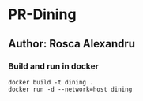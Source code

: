 # PR-Dining
## Author: Rosca Alexandru
### Build and run in docker

    docker build -t dining .
    docker run -d --network=host dining
